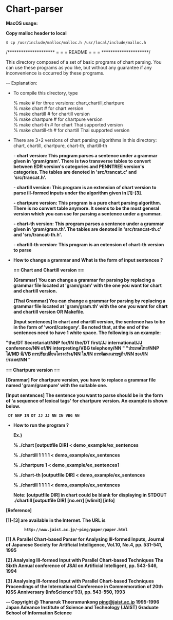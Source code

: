 # Chart-parser
<b>MacOS usage: </b>

<b>Copy malloc header to local</b>

	$ cp /usr/include/malloc/malloc.h /usr/local/include/malloc.h


/*********************
 =		     =
 =	README	     =
 =		     =
 *********************/

This directory composed of a set of basic programs of chart parsing.
You can use these programs as you like, but without any guarantee if
any inconvenience is occurred by these programs.

--
Explanation:

 * To compile this directory, type

   % make		             # for three versions: chart,chartill,chartpure <br>
   % make chart          # for chart     version <br>
   % make chartill       # for chartill  version <br>
   % make chartpure      # for chartpure version <br>
   % make chart-th		   # for chart Thai supported version <br>
   % make chartill-th	   # for chartill Thai supported version <br>

 * There are 3+2 versions of chart parsing algorithms in this
   directory: chart, chartill, chartpure, chart-th, chartill-th

   <b>- chart version:
	      This program parses a sentence under a grammar given in
        'gram/gram'. There is two transverse tables to convert between
        EDR version's categories and PENNTREE version's categories.
        The tables are denoted in 'src/trancat.c' and 'src/trancat.h'.

   <b>- chartill  version:</b>
        This program is an extension of chart version to parse
        ill-formed inputs under the algorithm given in [1]-[3]. 

   <b>- chartpure version:</b>
        This program is a pure chart parsing algorithm. There is no
        convert table anymore. It seems to be the most general version
        which you can use for parsing a sentence under a grammar.

   <b>- chart-th version:</b>
	      This program parses a sentence under a grammar given in
        'gram/gram.th'.
        The tables are denoted in 'src/trancat-th.c' and 'src/trancat-th.h'.

   <b>- chartill-th version:</b>
        This program is an extension of chart-th version to parse

 * How to change a grammar and What is the form of input sentences ?

   == Chart and Chartill version ==

   <b>[Grammar]</b>
     You can change a grammar for parsing by replacing a grammar file
     located at 'gram/gram' with the one you want for chart and chartill
     version.

   <b>[Thai Grammar]</b>
     You can change a grammar for parsing by replacing a grammar file
     located at 'gram/gram.th' with the one you want for chart and chartill
     version OR Makefile.


   <b>[Input sentences]</b>
     In chart and chartill version, the sentence has to be in the form
     of 'word/category'. Be noted that, at the end of the sentences need to have 1 white space. 
     The following is an example:

"the/DT Secretariat/NNP for/IN the/DT first/JJ international/JJ conference/NN of/IN interpreting/VBG telephony/NN "
"ประเทศไทย/NNP ได้/MD มี/VB การปรับเปลี่ยนโครงสร้าง/NN ใน/IN การพัฒนาเศรษฐกิจ/NN ของ/IN ประเทศ/NN "


   == Chartpure version ==

   <b>[Grammar]</b>
     For chartpure version, you have to replace a grammar file named
     'gram/grampure' with the suitable one.

   <b>[Input sentences]</b>
     The sentence you want to parse should be in the form of 'a sequence
     of lexical tags' for chartpure version. An example is shown below.

     DT NNP IN DT JJ JJ NN IN VBG NN

 * How to run the program ?

   Ex.)

   % ./chart [outputfile DIR] < demo_example/ex_sentences

   % ./chartill 1 1 1 1 < demo_example/ex_sentences

   % ./chartpure 1 < demo_example/ex_sentences1

   % ./chart-th [outputfile DIR] < demo_example/ex_sentences

   % ./chartill 1 1 1 1 < demo_example/ex_sentences

   Note:  [outputfile DIR] in chart could be blank for displaying in STDOUT <br>
   		  ./chartill [outputfile DIR] [no.err] [wlimit] [info]

[Reference]

[1]-[3] are available in the Internet. The URL is 

            http://www.jaist.ac.jp/~ping/paper/paper.html

[1] A Parallel Chart-based Parser for Analysing Ill-formed Inputs,
    Journal of Japanese Society for Artificial Intelligence, 
    Vol.10, No.4, pp. 531-541, 1995

[2] Analysing Ill-formed Input with Parallel Chart-based Techniques
    The Sixth Annual conference of JSAI on Artificial Intelligent,
    pp. 543-546, 1994

[3] Analysing Ill-formed Input with Parallel Chart-based Techniques
    Proceedings of the International Conference in Commemoration of 
    20th KISS Anniversary (InfoScience'93), pp. 543-550, 1993


--
Copyright @ Thanaruk Theeramunkong
ping@jaist.ac.jp
1995-1996
Japan Advance Institute of Science and Technology (JAIST)
Graduate School of Information Science

